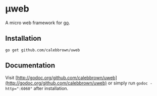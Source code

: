 # µweb

A micro web framework for [go](http://golang.org).

## Installation

    go get github.com/calebbrown/uweb



## Documentation

Visit [http://godoc.org/github.com/calebbrown/uweb](http://godoc.org/github.com/calebbrown/uweb) or simply run `godoc -http=":6060"` after installation.

